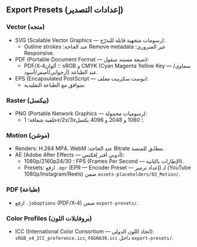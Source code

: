 ## Export Presets (إعدادات التصدير)

### Vector (متجه)
- SVG (Scalable Vector Graphics — رسومات متجهية قابلة للتدرّج):
  - Outline strokes عند الحاجة؛ Remove metadata غير الضروري؛ Responsive.
- PDF (Portable Document Format — صيغة مستند منقول):
  - PDF/X‑4؛ ألوان: sRGB و CMYK (Cyan Magenta Yellow Key — سماوي/أرجواني/أصفر/أسود) عند الطباعة.
- EPS (Encapsulated PostScript — بوست سكريبت مغلف):
  - متوافق مع الطباعة التقليدية.

### Raster (بيكسل)
- PNG (Portable Network Graphics — رسوميات محمولة):
  - خلفية شفافة؛ 1x/2x/3x؛ 1080 و 2048 و 4096 بكسل.

### Motion (موشن)
- Renders: H.264 MP4، WebM عند الحاجة؛ Bitrate مطابق للمنصة.
- AE (Adobe After Effects — أدوبي أفتر إفكتس):
  - 1080p/2160p؛ 24/30 FPS (Frames Per Second — الإطارات بالثانية).
  - Presets: ارفع `.epr` (EPR — Encoder Preset — إعداد ترميز) لـ (YouTube 1080p/Instagram/Reels) ضمن `assets-placeholders/03_Motion/`.

### PDF (طباعة)
- ارفع `.joboptions` (PDF/X‑4) ضمن `export-presets/`.

### Color Profiles (بروفايلات اللون)
- ICC (International Color Consortium — اتحاد اللون الدولي): `sRGB_v4_ICC_preference.icc`, `FOGRA39.icc` داخل `export-presets/`.
